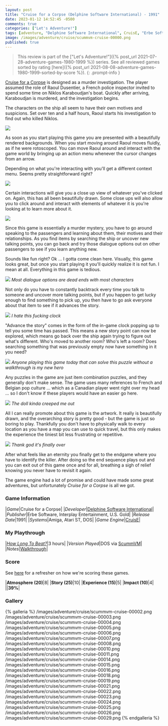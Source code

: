 ```yaml
---
layout: post
title: "Cruise for a Corpse (Delphine Software International) - 1991"
date: 2023-01-12 14:52:45 -0500
comments: true
categories: ["Let's Adventure!"]
tags: [adventure, "Delphine Software International", CruisE, "Erbe Software", "Interplay Entertainment", "U.S. Gold"]
image: /images/adventure/cruise/scummvm-cruise-00000.png
published: true
---
```

> This review is part of the ["Let's Adventure!"]({% post_url 2021-07-28-adventure-games-1980-1999 %}) series. See all reviewed games sorted by rating [here]({% post_url 2021-08-08-adventure-games-1980-1999-sorted-by-score %}).
{: .prompt-info }

[Cruise for a Corpse](https://en.wikipedia.org/wiki/Cruise_for_a_Corpse) is designed as a murder investigation. The player assumed the role of Raoul Dusentier, a French police inspector invited to spend some time on Niklos Karaboudjan's boat. Quickly after arriving, Karaboudjan is murdered, and the investigation begins.

The characters on the ship all seem to have their own motives and suspicions. Set over ten and a half hours, Raoul starts his investigation to find out who killed Niklos.

![](/images/adventure/cruise/scummvm-cruise-00001.png)

As soon as you start playing this game you are presented with a beautifully rendered backgrounds. When you start moving around Raoul moves fluidly, as if he were rotoscoped. You can move Raoul around and interact with the game world by bringing up an action menu whenever the cursor changes from an arrow.

Depending on what you're interacting with you'll get a different context menu. Seems pretty straightforward right?

![](/images/adventure/cruise/scummvm-cruise-00009.png)

Certain interactions will give you a close up view of whatever you've clicked on. Again, this has all been beautifully drawn. Some close ups will also allow you to click around and interact with elements of whatever it is you're looking at to learn more about it.

![](/images/adventure/cruise/scummvm-cruise-00013.png)

Since this game is essentially a murder mystery, you have to go around speaking to the passengers and learning about them, their motives and their relationships. As you find items by searching the ship or uncover new talking points, you can go back and try those dialogue options out on other passengers to see if you learn anything new.

Sounds like fun right? Ok ... I gotta come clean here. Visually, this game looks great, but once you start playing it you'll quickly realize it is not fun. I mean at all. Everything in this game is tedious.

![](/images/adventure/cruise/scummvm-cruise-00028.png)
_Most dialogue options are dead ends with most characters_

Not only do you have to constantly backtrack every time you talk to someone and uncover more talking points, but if you happen to get lucky enough to find something to pick up, you then have to go ask everyone about that item to see if it advances the story.

![](/images/adventure/cruise/scummvm-cruise-00012.png)
_I hate this fucking clock_

"Advance the story" comes in the form of the in-game clock popping up to tell you some time has passed. This means a new story point can now be explored, which means go back over the ship again trying to figure out what's different. Who's moved to another room? Who's left a room? Does searching something that was previously empty now have something in it you need?

![](/images/adventure/cruise/scummvm-cruise-00020.png)
_Anyone playing this game today that can solve this puzzle without a walkthrough is my new hero_

Any puzzles in the game are just item combination puzzles, and they generally don't make sense. The game uses many references to French and Belgian pop culture ... which as a Canadian player went right over my head ... so I don't know if these players would have an easier go here.

![](/images/adventure/cruise/scummvm-cruise-00027.png)
_The doll kinda creeped me out_

All I can really promote about this game is the artwork. It really is beautifully drawn, and the overarching story is pretty good - but the game is just so boring to play. Thankfully you don't have to physically walk to every location as you have a map you can use to quick travel, but this only makes the experience the tiniest bit less frustrating or repetitive.

![](/images/adventure/cruise/scummvm-cruise-00030.png)
_Thank god it's finally over_

After what feels like an eternity you finally get to the endgame where you have to identify the killer. After doing so the end sequence plays out and you can exit out of this game once and for all, breathing a sigh of relief knowing you never have to revisit it again.

The game engine had a lot of promise and could have made some great adventures, but unfortunately _Cruise for a Corpse_ is all we got.

### Game Information

|*Game*|Cruise for a Corpse|
|*Developer*|[Delphine Software International](https://en.wikipedia.org/wiki/Delphine_Software_International)|
|*Publisher*|Erbe Software, Interplay Entertainment, U.S. Gold|
|*Release Date*|1991|
|*Systems*|Amiga, Atari ST, DOS|
|*Game Engine*|[CruisE](https://wiki.scummvm.org/index.php?title=CruisE)|

### My Playthrough

|*[How Long To Beat?](https://howlongtobeat.com/game/2055)*|3 hours|
|*Version Played*|DOS via [ScummVM](https://www.scummvm.org/)|
|*Notes*|[Walkthrough](https://adventuregamers.com/walkthrough/full/cruise-for-a-corpse)|

### Score

See [here](https://www.alexbevi.com/blog/2021/07/28/adventure-games-1980-1999/#scoring) for a refresher on how we're scoring these games.

|**Atmosphere (20)**|8|
|**Story (25)**|10|
|**Experience (15)**|5|
|**Impact (10)**|4|
||**39%**|

### Gallery

{% galleria %}
/images/adventure/cruise/scummvm-cruise-00002.png
/images/adventure/cruise/scummvm-cruise-00003.png
/images/adventure/cruise/scummvm-cruise-00004.png
/images/adventure/cruise/scummvm-cruise-00005.png
/images/adventure/cruise/scummvm-cruise-00006.png
/images/adventure/cruise/scummvm-cruise-00007.png
/images/adventure/cruise/scummvm-cruise-00008.png
/images/adventure/cruise/scummvm-cruise-00010.png
/images/adventure/cruise/scummvm-cruise-00011.png
/images/adventure/cruise/scummvm-cruise-00014.png
/images/adventure/cruise/scummvm-cruise-00015.png
/images/adventure/cruise/scummvm-cruise-00016.png
/images/adventure/cruise/scummvm-cruise-00018.png
/images/adventure/cruise/scummvm-cruise-00019.png
/images/adventure/cruise/scummvm-cruise-00021.png
/images/adventure/cruise/scummvm-cruise-00022.png
/images/adventure/cruise/scummvm-cruise-00023.png
/images/adventure/cruise/scummvm-cruise-00024.png
/images/adventure/cruise/scummvm-cruise-00025.png
/images/adventure/cruise/scummvm-cruise-00026.png
/images/adventure/cruise/scummvm-cruise-00029.png
{% endgalleria %}